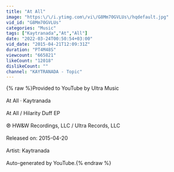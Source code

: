 ```yaml
---
title: "At All"
image: "https:\/\/i.ytimg.com\/vi\/G8Mm70GVLUs\/hqdefault.jpg"
vid_id: "G8Mm70GVLUs"
categories: "Music"
tags: ["Kaytranada","At","All"]
date: "2022-03-24T00:50:54+03:00"
vid_date: "2015-04-21T12:09:31Z"
duration: "PT4M48S"
viewcount: "665821"
likeCount: "12018"
dislikeCount: ""
channel: "KAYTRANADA - Topic"
---
```

{% raw %}Provided to YouTube by Ultra Music<br /><br />At All · Kaytranada<br /><br />At All / Hilarity Duff EP<br /><br />℗ HW&amp;W Recordings, LLC / Ultra Records, LLC<br /><br />Released on: 2015-04-20<br /><br />Artist: Kaytranada<br /><br />Auto-generated by YouTube.{% endraw %}
